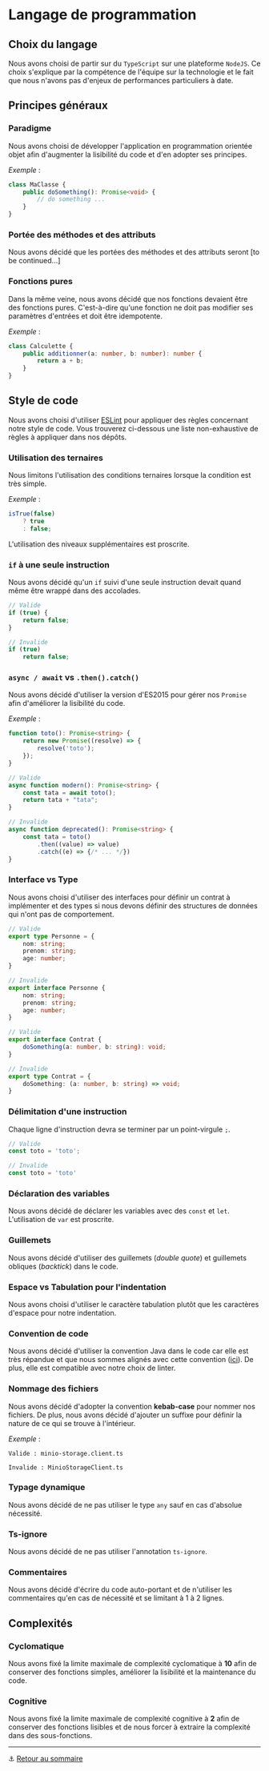 # Langage de programmation

## Choix du langage

Nous avons choisi de partir sur du `TypeScript` sur une plateforme `NodeJS`. Ce choix s'explique par
la compétence de l'équipe sur la technologie et le fait que nous n'avons pas d'enjeux de performances
particuliers à date.

## Principes généraux

### Paradigme

Nous avons choisi de développer l'application en programmation orientée objet afin d'augmenter la
lisibilité du code et d'en adopter ses principes.

_Exemple_ :
```typescript
class MaClasse {
    public doSomething(): Promise<void> {
        // do something ...
    }
}
```

### Portée des méthodes et des attributs

Nous avons décidé que les portées des méthodes et des attributs seront [to be continued...]

### Fonctions pures

Dans la même veine, nous avons décidé que nos fonctions devaient être des fonctions pures. C'est-à-dire qu'une fonction
ne doit pas modifier ses paramètres d'entrées et doit être idempotente.

_Exemple_ :
```typescript
class Calculette {
    public additionner(a: number, b: number): number {
        return a + b;
    }
}
```

## Style de code

Nous avons choisi d'utiliser [ESLint](https://eslint.org/) pour appliquer des règles concernant notre style de code.
Vous trouverez ci-dessous une liste non-exhaustive de règles à appliquer dans nos dépôts.

### Utilisation des ternaires

Nous limitons l'utilisation des conditions ternaires lorsque la condition est très simple.

_Exemple_ :
```typescript
isTrue(false)
    ? true
    : false;
```

L'utilisation des niveaux supplémentaires est proscrite.

### `if` à une seule instruction

Nous avons décidé qu'un `if` suivi d'une seule instruction devait quand même être wrappé dans des accolades.

```typescript
// Valide
if (true) {
    return false;
}

// Invalide
if (true) 
    return false;
```

### `async / await` vs `.then().catch()`

Nous avons décidé d'utiliser la version d'ES2015 pour gérer nos `Promise` afin d'améliorer la lisibilité du code.

_Exemple_ :
```typescript
function toto(): Promise<string> {
	return new Promise((resolve) => {
		resolve('toto');
    });
}

// Valide
async function modern(): Promise<string> {
	const tata = await toto();
	return tata + "tata";
}

// Invalide
async function deprecated(): Promise<string> {
	const tata = toto()
        .then((value) => value)
        .catch((e) => {/* ... */})
}
```

### Interface vs Type

Nous avons choisi d'utiliser des interfaces pour définir un contrat à implémenter et des types si nous devons définir
des structures de données qui n'ont pas de comportement.

```typescript
// Valide
export type Personne = {
	nom: string;
	prenom: string;
	age: number;
}

// Invalide
export interface Personne {
	nom: string;
	prenom: string;
	age: number;
}

// Valide
export interface Contrat {
    doSomething(a: number, b: string): void;
}

// Invalide
export type Contrat = {
	doSomething: (a: number, b: string) => void;
}
```

### Délimitation d'une instruction

Chaque ligne d'instruction devra se terminer par un point-virgule `;`.

```typescript
// Valide
const toto = 'toto';

// Invalide
const toto = 'toto'
```

### Déclaration des variables

Nous avons décidé de déclarer les variables avec des `const` et `let`.
L'utilisation de `var` est proscrite.

### Guillemets

Nous avons décidé d'utiliser des guillemets (_double quote_) et guillemets obliques (_backtick_) dans le code.

### Espace vs Tabulation pour l'indentation

Nous avons choisi d'utiliser le caractère tabulation plutôt que les caractères d'espace pour notre indentation.

### Convention de code

Nous avons décidé d'utiliser la convention Java dans le code car elle est très répandue et que nous sommes alignés avec
cette convention ([ici](https://www.oracle.com/technetwork/java/codeconventions-150003.pdf)). De plus, elle est
compatible avec notre choix de linter.

### Nommage des fichiers

Nous avons décidé d'adopter la convention **kebab-case** pour nommer nos fichiers. De plus, nous avons décidé d'ajouter
un suffixe pour définir la nature de ce qui se trouve à l'intérieur.

_Exemple_ : 
```
Valide : minio-storage.client.ts

Invalide : MinioStorageClient.ts
```

### Typage dynamique

Nous avons décidé de ne pas utiliser le type `any` sauf en cas d'absolue nécessité.

### Ts-ignore

Nous avons décidé de ne pas utiliser l'annotation `ts-ignore`.

### Commentaires

Nous avons décidé d'écrire du code auto-portant et de n'utiliser les commentaires qu'en cas de nécessité et se limitant à 1 à 2 lignes. 

## Complexités

### Cyclomatique

Nous avons fixé la limite maximale de complexité cyclomatique à **10** afin de conserver des fonctions simples, améliorer la
lisibilité et la maintenance du code.

### Cognitive

Nous avons fixé la limite maximale de complexité cognitive à **2** afin de conserver des fonctions lisibles et de nous
forcer à extraire la complexité dans des sous-fonctions.

---

⚓️ [Retour au sommaire](../index.md)
